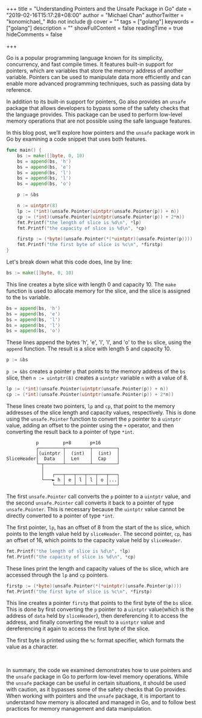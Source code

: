 +++
title = "Understanding Pointers and the Unsafe Package in Go"
date = "2019-02-16T15:17:28+08:00"
author = "Michael Chan"
authorTwitter = "konomichael_" #do not include @
cover = ""
tags = ["golang"]
keywords = ["golang"]
description = ""
showFullContent = false
readingTime = true
hideComments = false

+++

Go is a popular programming language known for its simplicity, concurrency, and fast compile times. It features built-in support for pointers, which are variables that store the memory address of another variable. Pointers can be used to manipulate data more efficiently and can enable more advanced programming techniques, such as passing data by reference.

In addition to its built-in support for pointers, Go also provides an `unsafe` package that allows developers to bypass some of the safety checks that the language provides. This package can be used to perform low-level memory operations that are not possible using the safe language features.

In this blog post, we'll explore how pointers and the `unsafe` package work in Go by examining a code snippet that uses both features.

<!--more-->

```go
func main() {
	bs := make([]byte, 0, 10)
	bs = append(bs, 'h')
	bs = append(bs, 'e')
	bs = append(bs, 'l')
	bs = append(bs, 'l')
	bs = append(bs, 'o')

	p := &bs

	n := uintptr(8)
	lp := (*int)(unsafe.Pointer(uintptr(unsafe.Pointer(p)) + n))
	cp := (*int)(unsafe.Pointer(uintptr(unsafe.Pointer(p)) + 2*n))
	fmt.Printf("the length of slice is %d\n", *lp)
	fmt.Printf("the capacity of slice is %d\n", *cp)

	firstp := (*byte)(unsafe.Pointer(*(*uintptr)(unsafe.Pointer(p))))
	fmt.Printf("the first byte of slice is %c\n", *firstp)
}

```

Let's break down what this code does, line by line:

```go
bs := make([]byte, 0, 10)
```

This line creates a byte slice with length 0 and capacity 10. The `make` function is used to allocate memory for the slice, and the slice is assigned to the `bs` variable.

```go
bs = append(bs, 'h')
bs = append(bs, 'e')
bs = append(bs, 'l')
bs = append(bs, 'l')
bs = append(bs, 'o')
```

These lines append the bytes 'h', 'e', 'l', 'l', and 'o' to the `bs` slice, using the `append` function. The result is a slice with length 5 and capacity 10.

```go
p := &bs
```

`p := &bs` creates a pointer `p` that points to the memory address of the `bs` slice, then `n := uintptr(8)` creates a `uintptr` variable `n` with a value of 8.

```go
lp := (*int)(unsafe.Pointer(uintptr(unsafe.Pointer(p)) + n))
cp := (*int)(unsafe.Pointer(uintptr(unsafe.Pointer(p)) + 2*n))
```

These lines create two pointers, `lp` and `cp`, that point to the memory addresses of the slice length and capacity values, respectively. This is done using the `unsafe.Pointer` function to convert the `p` pointer to a `uintptr` value, adding an offset to the pointer using the `+` operator, and then converting the result back to a pointer of type `*int`.

```text
           p         p+8       p+16
           ┌─────────┬─────────┬─────────┐
           │(uintptr │  (int)  │  (int)  │
SliceHeader│  Data   │  Len    │  Cap    │
           └─┬───────┴─────────┴─────────┘
             │
             │   ┌───┬───┬───┬───┬───┬───┐
             └───► h │ e │ l │ l │ o │...│
                 └───┴───┴───┴───┴───┴───┘
```

The first `unsafe.Pointer` call converts the `p` pointer to a `uintptr` value, and the second `unsafe.Pointer` call converts it back to a pointer of type `unsafe.Pointer`. This is necessary because the `uintptr` value cannot be directly converted to a pointer of type `*int`.

The first pointer, `lp`, has an offset of 8 from the start of the `bs` slice, which points to the length value held by `sliceHeader`. The second pointer, `cp`, has an offset of 16, which points to the capacity value held by `sliceHeader`.

```go
fmt.Printf("the length of slice is %d\n", *lp)
fmt.Printf("the capacity of slice is %d\n", *cp)
```

These lines print the length and capacity values of the `bs` slice, which are accessed through the `lp` and `cp` pointers.

```go
firstp := (*byte)(unsafe.Pointer(*(*uintptr)(unsafe.Pointer(p))))
fmt.Printf("the first byte of slice is %c\n", *firstp)
```

This line creates a pointer `firstp` that points to the first byte of the `bs` slice. This is done by first converting the `p` pointer to a `uintptr` value(which is the address of `data` held by `sliceHeader`), then dereferencing it to access the address, and finally converting the result to a `uintptr` value and dereferencing it again to access the first byte of the slice.

The first byte is printed using the `%c` format specifier, which formats the value as a character.

<br/>

In summary, the code we examined demonstrates how to use pointers and the `unsafe` package in Go to perform low-level memory operations. While the `unsafe` package can be useful in certain situations, it should be used with caution, as it bypasses some of the safety checks that Go provides. When working with pointers and the `unsafe` package, it is important to understand how memory is allocated and managed in Go, and to follow best practices for memory management and data manipulation.
